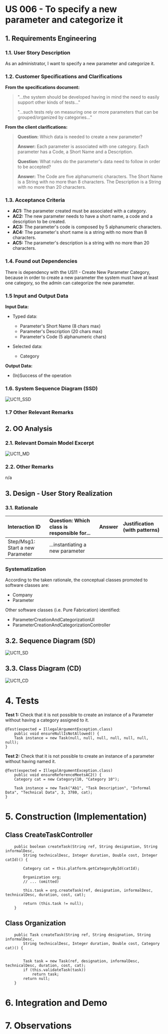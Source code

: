 # US 006 - To specify a new parameter and categorize it

## 1. Requirements Engineering


### 1.1. User Story Description


As an administrator, I want to specify a new parameter and categorize it.


### 1.2. Customer Specifications and Clarifications 


**From the specifications document:**

>	"...the system should be developed having in mind the need to easily support other kinds of tests..."
>
>   "...such tests rely on measuring one or more parameters that can be grouped/organized by categories..."



**From the client clarifications:**

> **Question:** Which data is needed to create a new parameter?
>  
> **Answer:** Each parameter is associated with one category. Each parameter has a Code, a Short Name and a Description.
>
> **Question:** What rules do the parameter's data need to follow in order to be accepted? 
>
> **Answer:** The Code are five alphanumeric characters. The Short Name is a String with no more than 8 characters. 
>The Description is a String with no more than 20 characters.


### 1.3. Acceptance Criteria

* **AC1:** The parameter created must be associated with a category.
* **AC2:** The new parameter needs to have a short name, a code and a description to be created.
* **AC3:** The parameter's code is composed by 5 alphanumeric characters.
* **AC4:** The parameter's short name is a string with no more than 8 characters.
* **AC5:** The parameter's description is a string with no more than 20 characters.


### 1.4. Found out Dependencies

There is dependency with the US11 - Create New Parameter Category, because in order to create a new parameter the system 
must have at least one category, so the admin can categorize the new parameter.


### 1.5 Input and Output Data


**Input Data:**

* Typed data:
    *   Parameter's Short Name (8 chars max)
    *   Parameter's Description (20 chars max)
    *   Parameter's Code (5 alphanumeric chars)    
	
* Selected data:
    *   Category

**Output Data:**

* (In)Success of the operation

### 1.6. System Sequence Diagram (SSD)


![UC11_SSD](UC11_SSD.svg)


### 1.7 Other Relevant Remarks




## 2. OO Analysis

### 2.1. Relevant Domain Model Excerpt 

![UC11_MD](UC11_MD.svg)

### 2.2. Other Remarks

n/a


## 3. Design - User Story Realization 

### 3.1. Rationale


| Interaction ID | Question: Which class is responsible for... | Answer  | Justification (with patterns)  |
|:-------------  |:--------------------- |:------------|:---------------------------- |
|Step/Msg1: Start a new Parameter | ...instantiating a new parameter | 

### Systematization ##

According to the taken rationale, the conceptual classes promoted to software classes are: 

 * Company
 * Parameter

Other software classes (i.e. Pure Fabrication) identified: 

 * ParameterCreationAndCategorizationUI  
 * ParameterCreationAndCategorizationController


## 3.2. Sequence Diagram (SD)


![UC11_SD](UC11_SD.svg)


## 3.3. Class Diagram (CD)


![UC11_CD](UC11_CD.svg)

# 4. Tests 

**Test 1:** Check that it is not possible to create an instance of a Parameter without having a category assigned to it. 

	@Test(expected = IllegalArgumentException.class)
		public void ensureNullIsNotAllowed() {
		Task instance = new Task(null, null, null, null, null, null, null);
	}
	

**Test 2:** Check that it is not possible to create an instance of a parameter without having named it. 

	@Test(expected = IllegalArgumentException.class)
		public void ensureReferenceMeetsAC2() {
		Category cat = new Category(10, "Category 10");
		
		Task instance = new Task("Ab1", "Task Description", "Informal Data", "Technical Data", 3, 3780, cat);
	}




# 5. Construction (Implementation)


## Class CreateTaskController 

		public boolean createTask(String ref, String designation, String informalDesc, 
			String technicalDesc, Integer duration, Double cost, Integer catId)() {
		
			Category cat = this.platform.getCategoryById(catId);
			
			Organization org;
			// ... (omitted)
			
			this.task = org.createTask(ref, designation, informalDesc, technicalDesc, duration, cost, cat);
			
			return (this.task != null);
		}


## Class Organization


		public Task createTask(String ref, String designation, String informalDesc, 
			String technicalDesc, Integer duration, Double cost, Category cat)() {
		
	
			Task task = new Task(ref, designation, informalDesc, technicalDesc, duration, cost, cat);
			if (this.validateTask(task))
				return task;
			return null;
		}



# 6. Integration and Demo 



# 7. Observations






